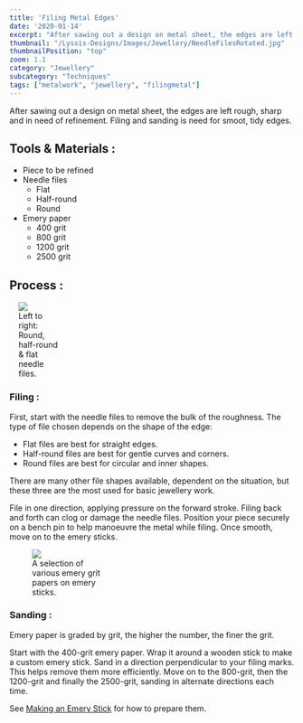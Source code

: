 ```yaml
---
title: 'Filing Metal Edges'
date: '2020-01-14'
excerpt: "After sawing out a design on metal sheet, the edges are left rough..."
thumbnail: "/Lyssis-Designs/Images/Jewellery/NeedleFilesRotated.jpg"
thumbnailPosition: "top"
zoom: 1.1
category: "Jewellery"
subcategory: "Techniques"
tags: ["metalwork", "jewellery", "filingmetal"]
---
```


After sawing out a design on metal sheet, the edges are left rough, sharp and in need of refinement. Filing and sanding is need for smoot, tidy edges.

## Tools & Materials :

- Piece to be refined
- Needle files
    - Flat
    - Half-round
    - Round
- Emery paper
    -	400 grit
    -	800 grit
    -	1200 grit
    -	2500 grit

## Process :

<div class="clearfix">
<figure class="flex-right" style="max-width: 5rem; margin-left: 1rem;">
  <img src="/Lyssis-Designs/Images/Jewellery/NeedleFiles.jpg">
  <figcaption>Left to right: Round, half-round & flat needle files.</figcaption>
</figure>

### Filing :

First, start with the needle files to remove the bulk of the roughness. The type of file chosen depends on the shape of the edge:

-	Flat files are best for straight edges.
-	Half-round files are best for gentle curves and corners.
-	Round files are best for circular and inner shapes.

There are many other file shapes available, dependent on the situation, but these three are the most used for basic jewellery work.

File in one direction, applying pressure on the forward stroke. Filing back and forth can clog or damage the needle files. Position your piece securely on a bench pin to help manoeuvre the metal while filing. Once smooth, move on to the emery sticks.
</div>

<div class="clearfix">
<figure class="flex-left" style="width: 8rem;">
    <img src="/Lyssis-Designs/Images/Jewellery/EmerySticks.jpg">
    <figcaption>A selection of various emery grit papers on emery sticks.</figcaption>
</figure>

### Sanding :
Emery paper is graded by grit, the higher the number, the finer the grit.

Start with the 400-grit emery paper. Wrap it around a wooden stick to make a custom emery stick. Sand in a direction perpendicular to your filing marks. This helps remove them more efficiently. Move on to the 800-grit, then the 1200-grit and finally the 2500-grit, sanding in alternate directions each time.

See [Making an Emery Stick](#/blog/Jewellery/Silversmithing-Techniques/Making-an-Emery-Stick) for how to prepare them.
</div>